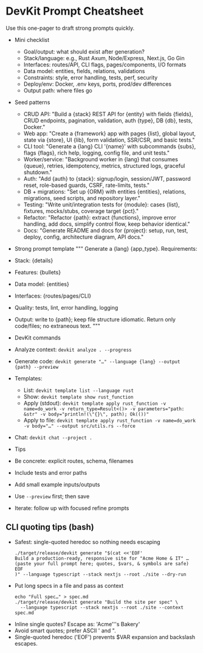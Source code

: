# DevKit Prompt Cheatsheet

Use this one-pager to draft strong prompts quickly.

- Mini checklist
  - Goal/output: what should exist after generation?
  - Stack/language: e.g., Rust Axum, Node/Express, Next.js, Go Gin
  - Interfaces: routes/API, CLI flags, pages/components, I/O formats
  - Data model: entities, fields, relations, validations
  - Constraints: style, error handling, tests, perf, security
  - Deploy/env: Docker, .env keys, ports, prod/dev differences
  - Output path: where files go

- Seed patterns
  - CRUD API: "Build a {stack} REST API for {entity} with fields {fields}, CRUD endpoints, pagination, validation, auth {type}, DB {db}, tests, Docker."
  - Web app: "Create a {framework} app with pages {list}, global layout, state via {store}, UI {lib}, form validation, SSR/CSR, and basic tests."
  - CLI tool: "Generate a {lang} CLI '{name}' with subcommands {subs}, flags {flags}, rich help, logging, config file, and unit tests."
  - Worker/service: "Background worker in {lang} that consumes {queue}, retries, idempotency, metrics, structured logs, graceful shutdown."
  - Auth: "Add {auth} to {stack}: signup/login, session/JWT, password reset, role-based guards, CSRF, rate-limits, tests."
  - DB + migrations: "Set up {ORM} with entities {entities}, relations, migrations, seed scripts, and repository layer."
  - Testing: "Write unit/integration tests for {module}: cases {list}, fixtures, mocks/stubs, coverage target {pct}."
  - Refactor: "Refactor {path}: extract {functions}, improve error handling, add docs, simplify control flow, keep behavior identical."
  - Docs: "Generate README and docs for {project}: setup, run, test, deploy, config, architecture diagram, API docs."

- Strong prompt template
"""
Generate a {lang} {app_type}.
Requirements:
- Stack: {details}
- Features: {bullets}
- Data model: {entities}
- Interfaces: {routes/pages/CLI}
- Quality: tests, lint, error handling, logging
- Output: write to {path}; keep file structure idiomatic.
Return only code/files; no extraneous text.
"""

- DevKit commands
- Analyze context: `devkit analyze . --progress`
- Generate code: `devkit generate "…" --language {lang} --output {path} --preview`
- Templates:
  - List: `devkit template list --language rust`
  - Show: `devkit template show rust_function`
  - Apply (stdout): `devkit template apply rust_function -v name=do_work -v return_type=Result<()> -v parameters="path: &str" -v body="println!(\"{}\", path); Ok(())"`
  - Apply to file: `devkit template apply rust_function -v name=do_work -v body="…" --output src/utils.rs --force`
- Chat: `devkit chat --project .`

- Tips
- Be concrete: explicit routes, schema, filenames
- Include tests and error paths
- Add small example inputs/outputs
- Use `--preview` first; then save
- Iterate: follow up with focused refine prompts

## CLI quoting tips (bash)
- Safest: single-quoted heredoc so nothing needs escaping
  ```
  ./target/release/devkit generate "$(cat <<'EOF'
  Build a production-ready, responsive site for "Acme Home & IT" …
  (paste your full prompt here; quotes, $vars, & symbols are safe)
  EOF
  )" --language typescript --stack nextjs --root ./site --dry-run
  ```
- Put long specs in a file and pass as context
  ```
  echo "Full spec…" > spec.md
  ./target/release/devkit generate "Build the site per spec" \
    --language typescript --stack nextjs --root ./site --context spec.md
  ```
- Inline single quotes? Escape as: 'Acme'\''s Bakery'
- Avoid smart quotes; prefer ASCII ' and ".
- Single-quoted heredoc ('EOF') prevents $VAR expansion and backslash escapes.
